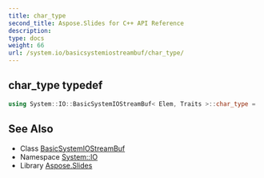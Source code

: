 ```yaml
---
title: char_type
second_title: Aspose.Slides for C++ API Reference
description: 
type: docs
weight: 66
url: /system.io/basicsystemiostreambuf/char_type/
---
```

## char_type typedef




```cpp
using System::IO::BasicSystemIOStreamBuf< Elem, Traits >::char_type =  Elem
```

## See Also

* Class [BasicSystemIOStreamBuf](../)
* Namespace [System::IO](../../)
* Library [Aspose.Slides](../../../)